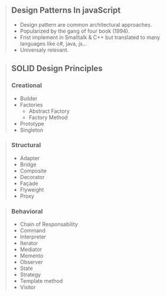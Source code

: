 >## Design Patterns In javaScript
>
> - Design pattern are common architectural approaches.
> - Popularized by the gang of four book (1994).
> - Frist implement in Smalltalk & C++ but translated to many languages like c#, java, js...
> - Universaly relevant.

>## SOLID Design Principles
>### Creational
> - Builder
> - Factories
>   - Abstract Factory
>   - Factory Method
> - Prototype
> - Singleton

>### Structural
> - Adapter
> - Bridge
> - Composite
> - Decorator
> - Façade
> - Flyweight
> - Proxy

>### Behavioral
> - Chain of Responsability
> - Command
> - Interpreter
> - Iterator
> - Mediator
> - Memento
> - Observer
> - State
> - Strategy
> - Template method
> - Visitor